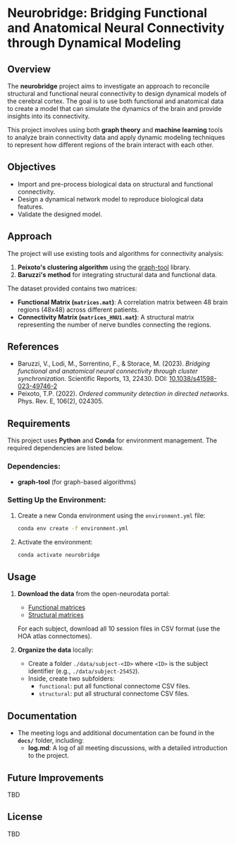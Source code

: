 # Neurobridge: Bridging Functional and Anatomical Neural Connectivity through Dynamical Modeling

## Overview
The **neurobridge** project aims to investigate an approach to reconcile structural and functional neural 
connectivity to design dynamical models of the cerebral cortex. The goal is to use both functional and anatomical data to create a model that can simulate the dynamics of the brain and provide insights into its connectivity.

This project involves using both **graph theory** and **machine learning** tools to analyze brain connectivity data and apply dynamic modeling techniques to represent how different regions of the brain interact with each other.

## Objectives
- Import and pre-process biological data on structural and functional connectivity.
- Design a dynamical network model to reproduce biological data features.
- Validate the designed model.

## Approach
The project will use existing tools and algorithms for connectivity analysis:
1. **Peixoto's clustering algorithm** using the [graph-tool](https://graph-tool.skewed.de) library.
2. **Baruzzi's method** for integrating structural data and functional data.

The dataset provided contains two matrices:
- **Functional Matrix (`matrices.mat`)**: A correlation matrix between 48 brain regions (48x48) across different patients.
- **Connectivity Matrix (`matrices_HNU1.mat`)**: A structural matrix representing the number of nerve bundles connecting the regions.

## References
- Baruzzi, V., Lodi, M., Sorrentino, F., & Storace, M. (2023). *Bridging functional and anatomical neural connectivity through cluster synchronization*. Scientific Reports, 13, 22430. DOI: [10.1038/s41598-023-49746-2](https://doi.org/10.1038/s41598-023-49746-2)
- Peixoto, T.P. (2022). *Ordered community detection in directed networks*. Phys. Rev. E, 106(2), 024305.

## Requirements
This project uses **Python** and **Conda** for environment management. The required dependencies are listed below.

### Dependencies:
- **graph-tool** (for graph-based algorithms)

### Setting Up the Environment:
1. Create a new Conda environment using the `environment.yml` file:
    ```bash
    conda env create -f environment.yml
    ```

2. Activate the environment:
    ```bash
    conda activate neurobridge
    ```

## Usage
1. **Download the data** from the open-neurodata portal:

   - [Functional matrices](http://open-neurodata.s3-website-us-east-1.amazonaws.com/Functional/HNU1-11-12-20-m2g-func/)  
   - [Structural matrices](http://open-neurodata.s3-website-us-east-1.amazonaws.com/Diffusion/HNU1-8-27-20-m2g-native-csa-det/)

   For each subject, download all 10 session files in CSV format (use the HOA atlas connectomes).

2. **Organize the data** locally:
   - Create a folder `./data/subject-<ID>` where `<ID>` is the subject identifier (e.g., `./data/subject-25452`).
   - Inside, create two subfolders:
     - `functional`: put all functional connectome CSV files.
     - `structural`: put all structural connectome CSV files.

## Documentation
- The meeting logs and additional documentation can be found in the **`docs/`** folder, including:
    - **log.md**: A log of all meeting discussions, with a detailed introduction to the project.

## Future Improvements
TBD

## License
TBD
